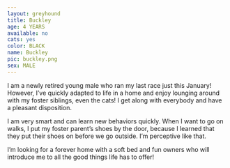 ```yaml
---
layout: greyhound
title: Buckley
age: 4 YEARS
available: no
cats: yes
color: BLACK
name: Buckley
pic: buckley.png
sex: MALE
---
```


I am a newly retired young male who ran my last race just this January! However, I’ve quickly adapted to life in a home and enjoy lounging around with my foster siblings, even the cats! I get along with everybody and have a pleasant disposition. 

I am very smart and can learn new behaviors quickly. When I want to go on walks, I put my foster parent’s shoes by the door, because I learned that they put their shoes on before we go outside. I’m perceptive like that. 

I’m looking for a forever home with a soft bed and fun owners who will introduce me to all the good things life has to offer! 